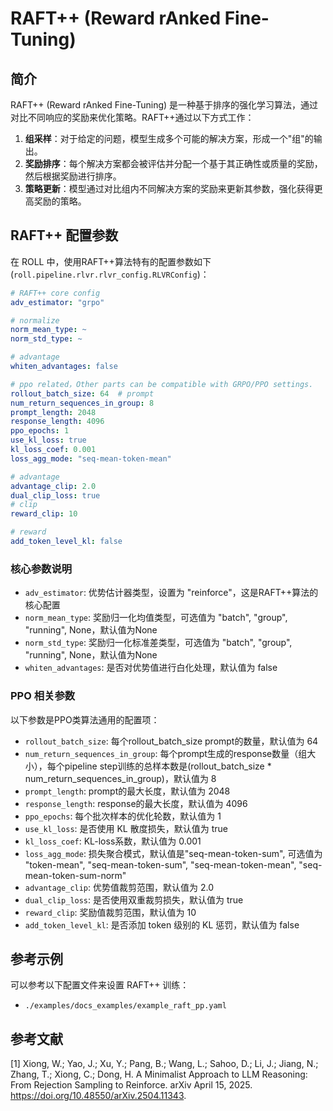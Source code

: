 # RAFT++ (Reward rAnked Fine-Tuning)

## 简介

RAFT++ (Reward rAnked Fine-Tuning) 是一种基于排序的强化学习算法，通过对比不同响应的奖励来优化策略。RAFT++通过以下方式工作：

1. **组采样**：对于给定的问题，模型生成多个可能的解决方案，形成一个"组"的输出。
2. **奖励排序**：每个解决方案都会被评估并分配一个基于其正确性或质量的奖励，然后根据奖励进行排序。
3. **策略更新**：模型通过对比组内不同解决方案的奖励来更新其参数，强化获得更高奖励的策略。

## RAFT++ 配置参数

在 ROLL 中，使用RAFT++算法特有的配置参数如下(`roll.pipeline.rlvr.rlvr_config.RLVRConfig`)：

```yaml
# RAFT++ core config
adv_estimator: "grpo"

# normalize
norm_mean_type: ~
norm_std_type: ~

# advantage
whiten_advantages: false

# ppo related，Other parts can be compatible with GRPO/PPO settings.
rollout_batch_size: 64  # prompt
num_return_sequences_in_group: 8
prompt_length: 2048
response_length: 4096
ppo_epochs: 1
use_kl_loss: true
kl_loss_coef: 0.001
loss_agg_mode: "seq-mean-token-mean"

# advantage
advantage_clip: 2.0
dual_clip_loss: true
# clip
reward_clip: 10

# reward
add_token_level_kl: false
```

### 核心参数说明

- `adv_estimator`: 优势估计器类型，设置为 "reinforce"，这是RAFT++算法的核心配置
- `norm_mean_type`: 奖励归一化均值类型，可选值为 "batch", "group", "running", None，默认值为None
- `norm_std_type`: 奖励归一化标准差类型，可选值为 "batch", "group", "running", None，默认值为None
- `whiten_advantages`: 是否对优势值进行白化处理，默认值为 false

### PPO 相关参数

以下参数是PPO类算法通用的配置项：

- `rollout_batch_size`: 每个rollout_batch_size prompt的数量，默认值为 64
- `num_return_sequences_in_group`: 每个prompt生成的response数量（组大小），每个pipeline step训练的总样本数是(rollout_batch_size * num_return_sequences_in_group)，默认值为 8
- `prompt_length`: prompt的最大长度，默认值为 2048
- `response_length`: response的最大长度，默认值为 4096
- `ppo_epochs`: 每个批次样本的优化轮数，默认值为 1
- `use_kl_loss`: 是否使用 KL 散度损失，默认值为 true
- `kl_loss_coef`: KL-loss系数，默认值为 0.001
- `loss_agg_mode`: 损失聚合模式，默认值是"seq-mean-token-sum", 可选值为 "token-mean", "seq-mean-token-sum", "seq-mean-token-mean", "seq-mean-token-sum-norm"
- `advantage_clip`: 优势值裁剪范围，默认值为 2.0
- `dual_clip_loss`: 是否使用双重裁剪损失，默认值为 true
- `reward_clip`: 奖励值裁剪范围，默认值为 10
- `add_token_level_kl`: 是否添加 token 级别的 KL 惩罚，默认值为 false

## 参考示例

可以参考以下配置文件来设置 RAFT++ 训练：
- `./examples/docs_examples/example_raft_pp.yaml`

## 参考文献
[1] Xiong, W.; Yao, J.; Xu, Y.; Pang, B.; Wang, L.; Sahoo, D.; Li, J.; Jiang, N.; Zhang, T.; Xiong, C.; Dong, H. A Minimalist Approach to LLM Reasoning: From Rejection Sampling to Reinforce. arXiv April 15, 2025. https://doi.org/10.48550/arXiv.2504.11343.